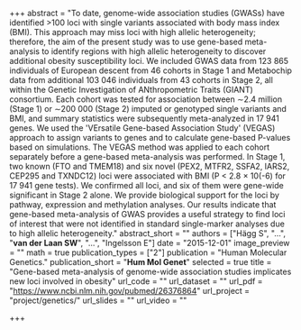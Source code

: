 +++
abstract = "To date, genome-wide association studies (GWASs) have identified >100 loci with single variants associated with body mass index (BMI). This approach may miss loci with high allelic heterogeneity; therefore, the aim of the present study was to use gene-based meta-analysis to identify regions with high allelic heterogeneity to discover additional obesity susceptibility loci. We included GWAS data from 123 865 individuals of European descent from 46 cohorts in Stage 1 and Metabochip data from additional 103 046 individuals from 43 cohorts in Stage 2, all within the Genetic Investigation of ANthropometric Traits (GIANT) consortium. Each cohort was tested for association between ∼2.4 million (Stage 1) or ∼200 000 (Stage 2) imputed or genotyped single variants and BMI, and summary statistics were subsequently meta-analyzed in 17 941 genes. We used the 'VErsatile Gene-based Association Study' (VEGAS) approach to assign variants to genes and to calculate gene-based P-values based on simulations. The VEGAS method was applied to each cohort separately before a gene-based meta-analysis was performed. In Stage 1, two known (FTO and TMEM18) and six novel (PEX2, MTFR2, SSFA2, IARS2, CEP295 and TXNDC12) loci were associated with BMI (P < 2.8 × 10(-6) for 17 941 gene tests). We confirmed all loci, and six of them were gene-wide significant in Stage 2 alone. We provide biological support for the loci by pathway, expression and methylation analyses. Our results indicate that gene-based meta-analysis of GWAS provides a useful strategy to find loci of interest that were not identified in standard single-marker analyses due to high allelic heterogeneity."
abstract_short = ""
authors = ["Hägg S", "...", "**van der Laan SW**", "...", "Ingelsson E"]
date = "2015-12-01"
image_preview = ""
math = true
publication_types = ["2"]
publication = "Human Molecular Genetics."
publication_short = "**Hum Mol Genet**"
selected = true
title = "Gene-based meta-analysis of genome-wide association studies implicates new loci involved in obesity"
url_code = ""
url_dataset = ""
url_pdf = "https://www.ncbi.nlm.nih.gov/pubmed/26376864"
url_project = "project/genetics/"
url_slides = ""
url_video = ""

+++

